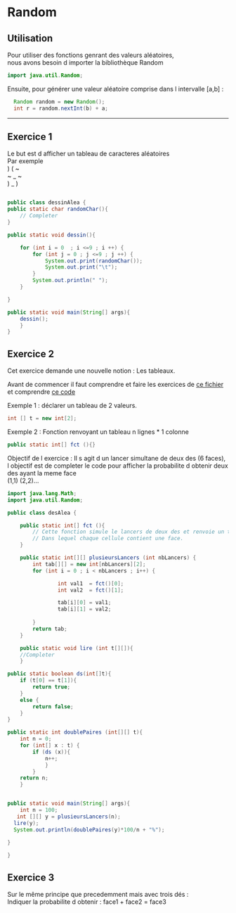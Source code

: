 # Random  

## Utilisation 

Pour utiliser des fonctions genrant des valeurs aléatoires,   
nous avons besoin d importer la bibliothèque Random

```java
import java.util.Random;

```

Ensuite, pour générer une valeur aléatoire comprise dans l intervalle [a,b] : 
```java
  Random random = new Random();
  int r = random.nextInt(b) + a;
``` 

---

## Exercice 1

Le but est d afficher un tableau de caracteres aléatoires   
Par exemple      
)       (       ~             
~       _       ~          
)       _       )   

        

```java

public class dessinAlea {
public static char randomChar(){
    // Completer 
}

public static void dessin(){

    for (int i = 0  ; i <=9 ; i ++) {
        for (int j = 0 ; j <=9 ; j ++) {
            System.out.print(randomChar());
            System.out.print("\t");
        }
        System.out.println(" ");
    }

}

public static void main(String[] args){
    dessin();
    }
}

```    

## Exercice 2 

Cet exercice demande une nouvelle notion : Les tableaux.   

Avant de commencer il faut
comprendre et faire les exercices de  <a href = https://github.com/ljuglaret/Premiere/blob/gh-pages/tableaux.java> ce fichier </a> 
et comprendre <a href = https://github.com/ljuglaret/Premiere/blob/gh-pages/Tableaux.elm> ce code </a> 

Exemple 1 : déclarer un tableau de 2 valeurs.

```java
int [] t = new int[2];
```

Exemple 2  : Fonction renvoyant un tableau n lignes * 1 colonne

```java
public static int[] fct (){}
```

Objectif de l exercice :
Il s agit d un lancer simultane de deux des (6 faces),  
l objectif est de completer le code pour afficher la probabilite d obtenir deux des ayant la meme face   
(1,1) (2,2)...

```java
import java.lang.Math;
import java.util.Random;

public class desAlea {

    public static int[] fct (){
        // Cette fonction simule le lancers de deux des et renvoie un tableau de deux valeurs
        // Dans lequel chaque cellule contient une face.
    }

    public static int[][] plusieursLancers (int nbLancers) {
        int tab[][] = new int[nbLancers][2];
        for (int i = 0 ; i < nbLancers ; i++) {

                int val1  = fct()[0];
                int val2  = fct()[1];

                tab[i][0] = val1;
                tab[i][1] = val2;
            
        }
        return tab;
    }

    public static void lire (int t[][]){
    //Completer
    }

public static boolean ds(int[]t){
    if (t[0] == t[1]){
        return true;
    }
    else {
        return false;
    }
}

public static int doublePaires (int[][] t){
    int n = 0;
    for (int[] x : t) {
        if (ds (x)){
            n++;
            }
        }
    return n;
    }


public static void main(String[] args){
    int n = 100;
   int [][] y = plusieursLancers(n);
  lire(y);
  System.out.println(doublePaires(y)*100/n + "%");
  
}

}
```

## Exercice 3 
Sur le même principe que precedemment mais avec trois dés :   
Indiquer la probabilite d obtenir : face1 + face2 = face3
